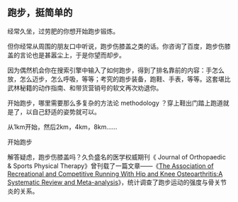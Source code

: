 ## 跑步，挺简单的

经常久坐，过劳肥的你想开始跑步锻炼。

但你经常从周围的朋友口中听说，跑步伤膝盖之类的话。你咨询了百度，跑步伤膝盖的言论也是甚嚣尘上，于是你望而却步。

因为偶然机会你在搜索引擎中输入了如何跑步，得到了排名靠前的内容：手怎么放，怎么迈步，怎么呼吸，等等；考究的跑步装备，跑鞋、手表，等等。这套堪比武林秘籍的动作指南、和带货营销号的软文再次劝退你。



开始跑步，哪里需要那么多复杂的方法论 methodology ？穿上鞋出门踏上跑道就是了，以自己舒适的姿势就可以。

从1km开始，然后2km，4km，8km……

开始跑步



解答疑虑，跑步伤膝盖吗？久负盛名的医学权威期刊《 Journal of Orthopaedic & Sports Physical Therapy》曾刊载了一篇文章——《[The Association of Recreational and Competitive Running With Hip and Knee Osteoarthritis:A Systematic Review and Meta-analysis](https://www.jospt.org/doi/full/10.2519/jospt.2017.7137)》，统计调查了跑步运动的强度与骨关节炎的关系。




